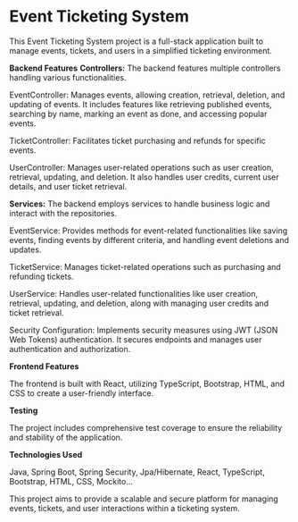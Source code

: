 # **Event Ticketing System**
This Event Ticketing System project is a full-stack application built to manage events, tickets, and users in a simplified ticketing environment.

**Backend Features**
**Controllers:** The backend features multiple controllers handling various functionalities.

EventController: Manages events, allowing creation, retrieval, deletion, and updating of events. It includes features like retrieving published events, searching by name, marking an event as done, and accessing popular events.

TicketController: Facilitates ticket purchasing and refunds for specific events.

UserController: Manages user-related operations such as user creation, retrieval, updating, and deletion. It also handles user credits, current user details, and user ticket retrieval.

**Services:** The backend employs services to handle business logic and interact with the repositories.

EventService: Provides methods for event-related functionalities like saving events, finding events by different criteria, and handling event deletions and updates.

TicketService: Manages ticket-related operations such as purchasing and refunding tickets.

UserService: Handles user-related functionalities like user creation, retrieval, updating, and deletion, along with managing user credits and ticket retrieval.

Security Configuration: Implements security measures using JWT (JSON Web Tokens) authentication. It secures endpoints and manages user authentication and authorization.

**Frontend Features**

The frontend is built with React, utilizing TypeScript, Bootstrap, HTML, and CSS to create a user-friendly interface.

**Testing**

The project includes comprehensive test coverage to ensure the reliability and stability of the application.

**Technologies Used**

Java, Spring Boot, Spring Security, Jpa/Hibernate, React, TypeScript, Bootstrap, HTML, CSS, Mockito...

This project aims to provide a scalable and secure platform for managing events, tickets, and user interactions within a ticketing system.
